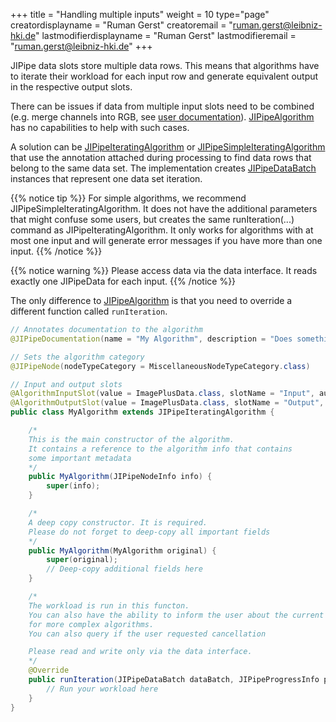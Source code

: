 +++
title = "Handling multiple inputs"
weight = 10
type="page"
creatordisplayname = "Ruman Gerst"
creatoremail = "ruman.gerst@leibniz-hki.de"
lastmodifierdisplayname = "Ruman Gerst"
lastmodifieremail = "ruman.gerst@leibniz-hki.de"
+++

JIPipe data slots store multiple data rows. This means that algorithms have to
iterate their workload for each input row and generate equivalent output in the
respective output slots.

There can be issues if data from multiple input slots need to be combined (e.g. merge channels into RGB, see [user documentation](/documentation/basic-concepts/batch-processing#handling-multiple-inputs)). [JIPipeAlgorithm](/apidocs/org/hkijena/jipipe/api/nodes/JIPipeAlgorithm.html) has no capabilities to help with such cases.

A solution can be [JIPipeIteratingAlgorithm](/apidocs/org/hkijena/jipipe/api/nodes/JIPipeIteratingAlgorithm.html) or [JIPipeSimpleIteratingAlgorithm](/apidocs/org/hkijena/jipipe/api/nodes/JIPipeSimpleIteratingAlgorithm.html) that use the annotation attached during processing to find data rows that belong to the same data set. The implementation creates [JIPipeDataBatch](/apidocs/org/hkijena/jipipe/api/nodes/JIPipeDataBatch.html) instances that represent one data set iteration.

{{% notice tip %}}
For simple algorithms, we recommend JIPipeSimpleIteratingAlgorithm. It does not have the additional parameters that might confuse some users, but creates the same runIteration(...) command
as JIPipeIteratingAlgorithm. It only works for algorithms with at most one input and will generate error messages if you have more than one input.
{{% /notice %}}

{{% notice warning %}}
Please access data via the data interface. It reads exactly one JIPipeData for each input.
{{% /notice %}}

The only difference to [JIPipeAlgorithm](/apidocs/org/hkijena/jipipe/api/nodes/JIPipeAlgorithm.html) is that you need to override a different function called `runIteration`.

```java
// Annotates documentation to the algorithm
@JIPipeDocumentation(name = "My Algorithm", description = "Does something")

// Sets the algorithm category
@JIPipeNode(nodeTypeCategory = MiscellaneousNodeTypeCategory.class)

// Input and output slots
@AlgorithmInputSlot(value = ImagePlusData.class, slotName = "Input", autoCreate = true)
@AlgorithmOutputSlot(value = ImagePlusData.class, slotName = "Output", autoCreate = true)
public class MyAlgorithm extends JIPipeIteratingAlgorithm {

    /*
    This is the main constructor of the algorithm.
    It contains a reference to the algorithm info that contains
    some important metadata
    */
    public MyAlgorithm(JIPipeNodeInfo info) {
        super(info);
    }

    /*
    A deep copy constructor. It is required.
    Please do not forget to deep-copy all important fields
    */
    public MyAlgorithm(MyAlgorithm original) {
        super(original);
        // Deep-copy additional fields here
    }

    /*
    The workload is run in this functon.
    You can also have the ability to inform the user about the current algorithm status
    for more complex algorithms.
    You can also query if the user requested cancellation

    Please read and write only via the data interface.
    */
    @Override
    public runIteration(JIPipeDataBatch dataBatch, JIPipeProgressInfo progress) {
        // Run your workload here
    }
}
```
